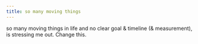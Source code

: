 ```yaml
---
title: so many moving things
---
```

so many moving things in life and no clear goal & timeline (& measurement), is stressing me out. Change this.
